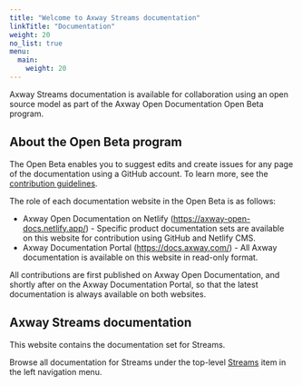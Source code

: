 ```yaml
---
title: "Welcome to Axway Streams documentation"
linkTitle: "Documentation"
weight: 20
no_list: true
menu:
  main:
    weight: 20
---
```


Axway Streams documentation is available for collaboration using an open source model as part of the Axway Open Documentation Open Beta program.

## About the Open Beta program

The Open Beta enables you to suggest edits and create issues for any page of the documentation using a GitHub account. To learn more, see the [contribution guidelines](/docs/contribution_guidelines/).

The role of each documentation website in the Open Beta is as follows:

* Axway Open Documentation on Netlify (<https://axway-open-docs.netlify.app/>) - Specific product documentation sets are available on this website for contribution using GitHub and Netlify CMS.
* Axway Documentation Portal (<https://docs.axway.com/>) - All Axway documentation is available on this website in read-only format.

All contributions are first published on Axway Open Documentation, and shortly after on the Axway Documentation Portal, so that the latest documentation is always available on both websites.

## Axway Streams documentation

This website contains the documentation set for Streams.

Browse all documentation for Streams under the top-level [Streams](/docs/streams/) item in the left navigation menu.
